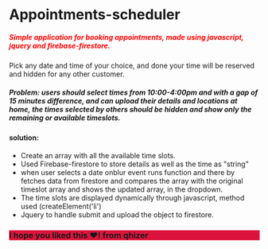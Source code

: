 # Appointments-scheduler

<style>
.RED{
  color:red;
}
</style>
<h5 style="color:red;" class="RED">
Simple application for booking appointments, made using javascript, jquery and firebase-firestore.</h5>
Pick any date and time of your choice, and done your time will be reserved and hidden for any other customer.


<h5><b>Problem: users should select times from 10:00-4:00pm and with a gap of 15 minutes difference,
  and can upload their details and locations at home, the times selected by others should be hidden and show only the remaining or available timeslots.
  </b></h5>
<h4> solution: </h4>
<ul>
  
  <li>Create an array with all the available time slots.</li>
  
  <li>Used Firebase-firestore to store details as well as the time as "string"</li>
  
  <li>when user selects a date onblur event runs function and there by fetches data from firestore and compares the array with the original timeslot array and shows the updated array, in the dropdown.</li>
  
  <li>The time slots are displayed dynamically through javascript, method used (createElement('li')</li>
  
  <li> Jquery to handle submit and upload the object to firestore.</li>
</ul>

<h3 style="background-color:crimson;">I hope you liked this ♥! from qhizer</h3>
